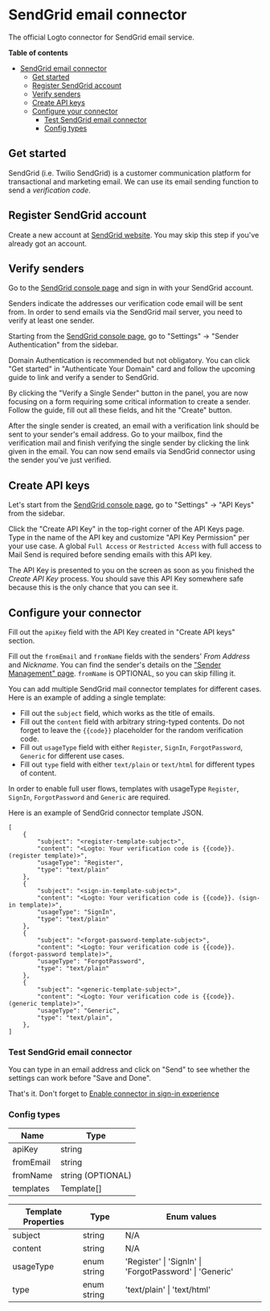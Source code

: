 # SendGrid email connector

The official Logto connector for SendGrid email service.

**Table of contents**

- [SendGrid email connector](#sendgrid-email-connector)
  - [Get started](#get-started)
  - [Register SendGrid account](#register-sendgrid-account)
  - [Verify senders](#verify-senders)
  - [Create API keys](#create-api-keys)
  - [Configure your connector](#configure-your-connector)
    - [Test SendGrid email connector](#test-sendgrid-email-connector)
    - [Config types](#config-types)

## Get started

SendGrid (i.e. Twilio SendGrid) is a customer communication platform for transactional and marketing email. We can use its email sending function to send a _verification code_.

## Register SendGrid account

Create a new account at [SendGrid website](https://app.sendgrid.com/). You may skip this step if you've already got an account.

## Verify senders

Go to the [SendGrid console page](https://app.sendgrid.com/) and sign in with your SendGrid account.

Senders indicate the addresses our verification code email will be sent from. In order to send emails via the SendGrid mail server, you need to verify at least one sender.

Starting from the [SendGrid console page](https://app.sendgrid.com/), go to "Settings" -> "Sender Authentication" from the sidebar.

Domain Authentication is recommended but not obligatory. You can click "Get started" in "Authenticate Your Domain" card and follow the upcoming guide to link and verify a sender to SendGrid.

By clicking the "Verify a Single Sender" button in the panel, you are now focusing on a form requiring some critical information to create a sender. Follow the guide, fill out all these fields, and hit the "Create" button.

After the single sender is created, an email with a verification link should be sent to your sender's email address. Go to your mailbox, find the verification mail and finish verifying the single sender by clicking the link given in the email. You can now send emails via SendGrid connector using the sender you've just verified.

## Create API keys

Let's start from the [SendGrid console page](https://app.sendgrid.com/), go to "Settings" -> "API Keys" from the sidebar.

Click the "Create API Key" in the top-right corner of the API Keys page. Type in the name of the API key and customize "API Key Permission" per your use case. A global `Full Access` or `Restricted Access` with full access to Mail Send is required before sending emails with this API key.

The API Key is presented to you on the screen as soon as you finished the _Create API Key_ process. You should save this API Key somewhere safe because this is the only chance that you can see it.

## Configure your connector

Fill out the `apiKey` field with the API Key created in "Create API keys" section.

Fill out the `fromEmail` and `fromName` fields with the senders' _From Address_ and _Nickname_. You can find the sender's details on the ["Sender Management" page](https://mc.sendgrid.com/senders). `fromName` is OPTIONAL, so you can skip filling it.

You can add multiple SendGrid mail connector templates for different cases. Here is an example of adding a single template:

- Fill out the `subject` field, which works as the title of emails.
- Fill out the `content` field with arbitrary string-typed contents. Do not forget to leave the `{{code}}` placeholder for the random verification code.
- Fill out `usageType` field with either `Register`, `SignIn`, `ForgotPassword`, `Generic` for different use cases.
- Fill out `type` field with either `text/plain` or `text/html` for different types of content.

In order to enable full user flows, templates with usageType `Register`, `SignIn`, `ForgotPassword` and `Generic` are required.

Here is an example of SendGrid connector template JSON.

```jsonc
[
    {
        "subject": "<register-template-subject>",
        "content": "<Logto: Your verification code is {{code}}. (register template)>",
        "usageType": "Register",
        "type": "text/plain"
    },
    {
        "subject": "<sign-in-template-subject>",
        "content": "<Logto: Your verification code is {{code}}. (sign-in template)>",
        "usageType": "SignIn",
        "type": "text/plain"
    },
    {
        "subject": "<forgot-password-template-subject>",
        "content": "<Logto: Your verification code is {{code}}. (forgot-password template)>",
        "usageType": "ForgotPassword",
        "type": "text/plain"
    },
    {
        "subject": "<generic-template-subject>",
        "content": "<Logto: Your verification code is {{code}}. (generic template)>",
        "usageType": "Generic",
        "type": "text/plain",
    },
]
```

### Test SendGrid email connector

You can type in an email address and click on "Send" to see whether the settings can work before "Save and Done".

That's it. Don't forget to [Enable connector in sign-in experience](https://docs.logto.io/docs/recipes/configure-connectors/email-connector/enable-email-sign-in/)

### Config types

| Name      | Type              |
|-----------|-------------------|
| apiKey    | string            |
| fromEmail | string            |
| fromName  | string (OPTIONAL) |
| templates | Template[]        |

| Template Properties | Type        | Enum values                                          |
|---------------------|-------------|------------------------------------------------------|
| subject             | string      | N/A                                                  |
| content             | string      | N/A                                                  |
| usageType           | enum string | 'Register' \| 'SignIn' \| 'ForgotPassword' \| 'Generic' |
| type                | enum string | 'text/plain' \| 'text/html'                          |
